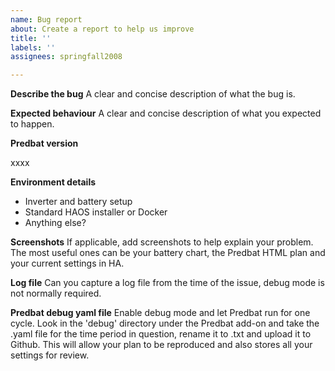```yaml
---
name: Bug report
about: Create a report to help us improve
title: ''
labels: ''
assignees: springfall2008

---
```


**Describe the bug**
A clear and concise description of what the bug is.

**Expected behaviour**
A clear and concise description of what you expected to happen.

**Predbat version**

xxxx

**Environment details**

- Inverter and battery setup
- Standard HAOS installer or Docker
- Anything else?

**Screenshots**
If applicable, add screenshots to help explain your problem. The most useful ones can be your battery chart, the Predbat HTML plan and your current settings in HA.

**Log file**
Can you capture a log file from the time of the issue, debug mode is not normally required.

**Predbat debug yaml file**
Enable debug mode and let Predbat run for one cycle. Look in the 'debug' directory under the Predbat add-on and take the .yaml file for the time period in question, rename it to .txt and upload it to Github. This will allow your plan to be reproduced and also stores all your settings for review.
